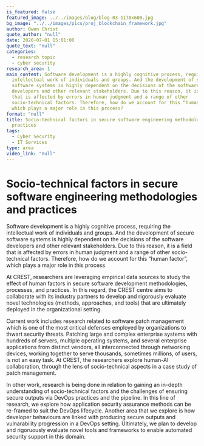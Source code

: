 ```yaml
---
is_featured: false
featured_image: ../../images/blog/blog-03-1170x600.jpg
bg_image: "../../images/pics/proj_blockchain_framework.jpg"
author: Owen Christ
quote_author: "null"
date: 2020-07-01 15:01:00
quote_text: "null"
categories:
  - research topic
  - cyber security
research_area: 1
main_content: Software development is a highly cognitive process, requiring the
  intellectual work of individuals and groups. And the development of secure
  software systems is highly dependent on the decisions of the software
  developers and other relevant stakeholders. Due to this reason, it is a field
  that is affected by errors in human judgment and a range of other
  socio-technical factors. Therefore, how do we account for this “human factor”,
  which plays a major role in this process?
format: "null"
title: Socio-technical factors in secure software engineering methodologies and
  practices
tags:
  - Cyber Security
  - IT Services
type: area
video_link: "null"
---
```

# Socio-technical factors in secure software engineering methodologies and practices

Software development is a highly cognitive process, requiring the intellectual work of individuals and groups. And the development of secure software systems is highly dependent on the decisions of the software developers and other relevant stakeholders. Due to this reason, it is a field that is affected by errors in human judgment and a range of other socio-technical factors. Therefore, how do we account for this “human factor”, which plays a major role in this process

At CREST, researchers are leveraging empirical data sources to study the effect of human factors in secure software development methodologies, processes, and practices. In this regard, the CREST centre aims to collaborate with its industry partners to develop and rigorously evaluate novel technologies (methods, approaches, and tools) that are ultimately deployed in the organizational setting.

Current work includes research related to software patch management which is one of the most critical defenses employed by organizations to thwart security threats. Patching large and complex enterprise systems with hundreds of servers, multiple operating systems, and several enterprise applications from distinct vendors, all interconnected through networking devices, working together to serve thousands, sometimes millions, of users, is not an easy task. At CREST, the researchers explore human-AI collaboration, through the lens of socio-technical aspects in a case study of patch management. 

In other work, research is being done in relation to gaining an in-depth understanding of socio-technical factors and the challenges of ensuring secure outputs via DevOps practices and the pipeline.  In this line of research, we explore how application security assurance methods can be re-framed to suit the DevOps lifecycle. Another area that we explore is how developer behaviours are linked with producing secure outputs and vulnarability progression in a DevOps setting. Ultimately, we plan to develop and rigoruously evaluate novel tools and frameworks to enable automated security support in this domain.
